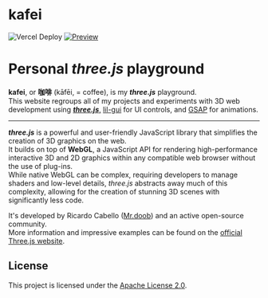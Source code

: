 # kafei

![Vercel Deploy](https://deploy-badge.vercel.app/vercel/kafei-ten)
[![Preview](https://img.shields.io/badge/Preview-kafei--ten.vercel.app-brightgreen)](https://kafei-ten.vercel.app/)

# Personal ***three.js*** playground

**kafei**, or **咖啡** (kāfēi, = coffee), is my ***three.js*** playground.<br>
This website regroups all of my projects and experiments with 3D web development using [***three.js***,](https://threejs.org/) [lil-gui](https://lil-gui.georgealways.com/) for UI controls, and [GSAP](https://greensock.com/gsap/) for animations.

---

***three.js*** is a powerful and user-friendly JavaScript library that simplifies the creation of 3D graphics on the web.<br>
It builds on top of **WebGL**, a JavaScript API for rendering high-performance interactive 3D and 2D graphics within any compatible web browser without the use of plug-ins.<br>
While native WebGL can be complex, requiring developers to manage shaders and low-level details, *three.js* abstracts away much of this complexity, allowing for the creation of stunning 3D scenes with significantly less code.

It's developed by Ricardo Cabello ([Mr.doob](https://github.com/mrdoob)) and an active open-source community.<br>
More information and impressive examples can be found on the [official Three.js website](https://threejs.org/).

## License

This project is licensed under the [Apache License 2.0](https://www.apache.org/licenses/LICENSE-2.0).